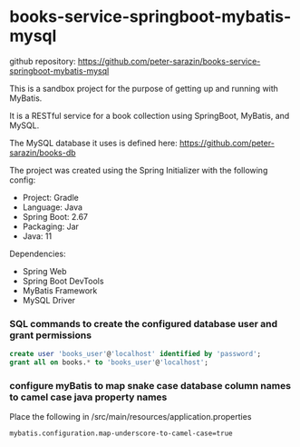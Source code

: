 # books-service-springboot-mybatis-mysql

github repository:
https://github.com/peter-sarazin/books-service-springboot-mybatis-mysql

This is a sandbox project for the purpose of getting up and running with MyBatis.

It is a RESTful service for a book collection using SpringBoot, MyBatis, and MySQL.

The MySQL database it uses is defined here:
https://github.com/peter-sarazin/books-db

The project was created using the Spring Initializer with the following config:

- Project: Gradle
- Language: Java
- Spring Boot: 2.67
- Packaging: Jar
- Java: 11

Dependencies:
- Spring Web
- Spring Boot DevTools
- MyBatis Framework
- MySQL Driver

### SQL commands to create the configured database user and grant permissions

```sql
create user 'books_user'@'localhost' identified by 'password';
grant all on books.* to 'books_user'@'localhost';
```
### configure myBatis to map snake case database column names to camel case java property names

Place the following in /src/main/resources/application.properties
```
mybatis.configuration.map-underscore-to-camel-case=true
```